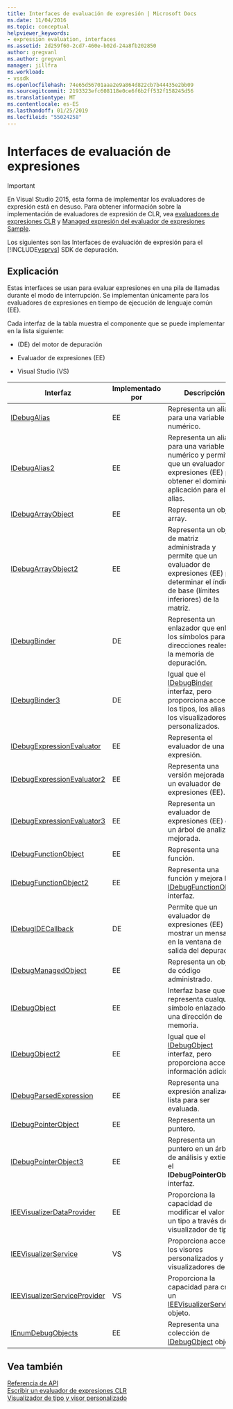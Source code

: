 ```yaml
---
title: Interfaces de evaluación de expresión | Microsoft Docs
ms.date: 11/04/2016
ms.topic: conceptual
helpviewer_keywords:
- expression evaluation, interfaces
ms.assetid: 2d259f60-2cd7-460e-b02d-24a8fb202850
author: gregvanl
ms.author: gregvanl
manager: jillfra
ms.workload:
- vssdk
ms.openlocfilehash: 74e65d56701aaa2e9a864d822cb7b44435e2bb09
ms.sourcegitcommit: 2193323efc608118e0ce6f6b2ff532f158245d56
ms.translationtype: MT
ms.contentlocale: es-ES
ms.lasthandoff: 01/25/2019
ms.locfileid: "55024258"
---
```

# <a name="expression-evaluation-interfaces"></a>Interfaces de evaluación de expresiones
> [!IMPORTANT]
>  En Visual Studio 2015, esta forma de implementar los evaluadores de expresión está en desuso. Para obtener información sobre la implementación de evaluadores de expresión de CLR, vea [evaluadores de expresiones CLR](https://github.com/Microsoft/ConcordExtensibilitySamples/wiki/CLR-Expression-Evaluators) y [Managed expresión del evaluador de expresiones Sample](https://github.com/Microsoft/ConcordExtensibilitySamples/wiki/Managed-Expression-Evaluator-Sample).  
  
 Los siguientes son las Interfaces de evaluación de expresión para el [!INCLUDE[vsprvs](../../../code-quality/includes/vsprvs_md.md)] SDK de depuración.  
  
## <a name="discussion"></a>Explicación  
 Estas interfaces se usan para evaluar expresiones en una pila de llamadas durante el modo de interrupción. Se implementan únicamente para los evaluadores de expresiones en tiempo de ejecución de lenguaje común (EE).  
  
 Cada interfaz de la tabla muestra el componente que se puede implementar en la lista siguiente:  
  
-   (DE) del motor de depuración  
  
-   Evaluador de expresiones (EE)  
  
-   Visual Studio (VS)  
  
|Interfaz|Implementado por|Descripción|  
|---------------|--------------------|-----------------|  
|[IDebugAlias](../../../extensibility/debugger/reference/idebugalias.md)|EE|Representa un alias para una variable numérico.|  
|[IDebugAlias2](../../../extensibility/debugger/reference/idebugalias2.md)|EE|Representa un alias para una variable numérico y permite que un evaluador de expresiones (EE) para obtener el dominio de aplicación para el alias.|  
|[IDebugArrayObject](../../../extensibility/debugger/reference/idebugarrayobject.md)|EE|Representa un objeto array.|  
|[IDebugArrayObject2](../../../extensibility/debugger/reference/idebugarrayobject2.md)|EE|Representa un objeto de matriz administrada y permite que un evaluador de expresiones (EE) para determinar el índice de base (límites inferiores) de la matriz.|  
|[IDebugBinder](../../../extensibility/debugger/reference/idebugbinder.md)|DE|Representa un enlazador que enlaza los símbolos para las direcciones reales en la memoria de depuración.|  
|[IDebugBinder3](../../../extensibility/debugger/reference/idebugbinder3.md)|DE|Igual que el [IDebugBinder](../../../extensibility/debugger/reference/idebugbinder.md) interfaz, pero proporciona acceso a los tipos, los alias y los visualizadores personalizados.|  
|[IDebugExpressionEvaluator](../../../extensibility/debugger/reference/idebugexpressionevaluator.md)|EE|Representa el evaluador de una expresión.|  
|[IDebugExpressionEvaluator2](../../../extensibility/debugger/reference/idebugexpressionevaluator2.md)|EE|Representa una versión mejorada de un evaluador de expresiones (EE).|  
|[IDebugExpressionEvaluator3](../../../extensibility/debugger/reference/idebugexpressionevaluator3.md)|EE|Representa un evaluador de expresiones (EE) con un árbol de analizador mejorada.|  
|[IDebugFunctionObject](../../../extensibility/debugger/reference/idebugfunctionobject.md)|EE|Representa una función.|  
|[IDebugFunctionObject2](../../../extensibility/debugger/reference/idebugfunctionobject2.md)|EE|Representa una función y mejora la [IDebugFunctionObject](../../../extensibility/debugger/reference/idebugfunctionobject.md) interfaz.|  
|[IDebugIDECallback](../../../extensibility/debugger/reference/idebugidecallback.md)|DE|Permite que un evaluador de expresiones (EE) mostrar un mensaje en la ventana de salida del depurador.|  
|[IDebugManagedObject](../../../extensibility/debugger/reference/idebugmanagedobject.md)|EE|Representa un objeto de código administrado.|  
|[IDebugObject](../../../extensibility/debugger/reference/idebugobject.md)|EE|Interfaz base que representa cualquier símbolo enlazado a una dirección de memoria.|  
|[IDebugObject2](../../../extensibility/debugger/reference/idebugobject2.md)|EE|Igual que el [IDebugObject](../../../extensibility/debugger/reference/idebugobject.md) interfaz, pero proporciona acceso a información adicional.|  
|[IDebugParsedExpression](../../../extensibility/debugger/reference/idebugparsedexpression.md)|EE|Representa una expresión analizada lista para ser evaluada.|  
|[IDebugPointerObject](../../../extensibility/debugger/reference/idebugpointerobject.md)|EE|Representa un puntero.|  
|[IDebugPointerObject3](../../../extensibility/debugger/reference/idebugpointerobject3.md)|EE|Representa un puntero en un árbol de análisis y extiende el **IDebugPointerObject** interfaz.|  
|[IEEVisualizerDataProvider](../../../extensibility/debugger/reference/ieevisualizerdataprovider.md)|EE|Proporciona la capacidad de modificar el valor de un tipo a través de un visualizador de tipo.|  
|[IEEVisualizerService](../../../extensibility/debugger/reference/ieevisualizerservice.md)|VS|Proporciona acceso a los visores personalizados y visualizadores de tipo.|  
|[IEEVisualizerServiceProvider](../../../extensibility/debugger/reference/ieevisualizerserviceprovider.md)|VS|Proporciona la capacidad para crear un [IEEVisualizerService](../../../extensibility/debugger/reference/ieevisualizerservice.md) objeto.|  
|[IEnumDebugObjects](../../../extensibility/debugger/reference/ienumdebugobjects.md)|EE|Representa una colección de [IDebugObject](../../../extensibility/debugger/reference/idebugobject.md) objetos.|  
  
## <a name="see-also"></a>Vea también  
 [Referencia de API](../../../extensibility/debugger/reference/api-reference-visual-studio-debugging.md)   
 [Escribir un evaluador de expresiones CLR](../../../extensibility/debugger/writing-a-common-language-runtime-expression-evaluator.md)   
 [Visualizador de tipo y visor personalizado](../../../extensibility/debugger/type-visualizer-and-custom-viewer.md)
